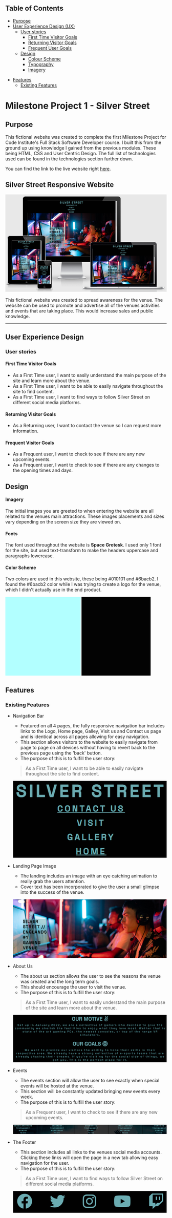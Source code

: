 ## Table of Contents
* [Purpose](#Purpose)
* [User Experience Design (UX)](#User-Experience-Design)
    * [User stories](#User-Stories)
        * [First Time Visitor Goals](#First-Time-Visitor-Goals)
        * [Returning Visitor Goals](#Returning-Visitor-Goals)
        * [Frequent User Goals](#Frequent-User-Goals)
    * [Design](#Design)
        * [Colour Scheme](#Colour-Scheme)
        * [Typography](#Typography)
        * [Imagery](#Imagery)
- [Features](#Features)
    * [Existing Features](#Existing-Features)

# Milestone Project 1 - Silver Street
## Purpose
This fictional website was created to complete the first Milestone Project for Code Institute's Full Stack Software Developer course.
I built this from the ground up using knowledge I gained from the previous modules. These being HTML, CSS and User Centric Design. The full list of technologies used can be found in the technologies section further down.

You can find the link to the live website right [here](https://jrdnbrkfld.github.io/pp1-silver-street/).

## Silver Street Responsive Website

![Website Mock Up](assets/images/readme/website-mock-up.png)

This fictional website was created to spread awareness for the venue. The website can be used to promote and advertise all of the venues activities and events that are taking place. This would increase sales and public knowledge.

*** 
## User Experience Design

### User stories
#### First Time Visitor Goals
* As a First Time user, I want to easily understand the main purpose of the site and learn more about the venue.
* As a First Time user, I want to be able to easily navigate throughout the site to find content.
* As a First Time user, I want to find ways to follow Silver Street on different social media platforms.
#### Returning Visitor Goals
* As a Returning user, I want to contact the venue so I can request more information.
#### Frequent Visitor Goals
* As a Frequent user, I want to check to see if there are any new upcoming events.
* As a Frequent user, I want to check to see if there are any changes to the opening times and days.

## Design
#### Imagery
The initial images you are greeted to when entering the website are all related to the venues main attractions. These images placements and sizes vary depending on the screen size they are viewed on.
#### Fonts
The font used throughout the website is **Space Grotesk**. I used only 1 font for the site, but used text-transform to make the headers uppercase and paragraphs lowercase.
#### Color Scheme
Two colors are used in this website, these being #010101 and #6bacb2. I found the #6bacb2 color while I was trying to create a logo for the venue, which I didn't actually use in the end product.

![Color Pallete](assets/images/readme/color-pallete.png)

## Features

### Existing Features
* Navigation Bar
    * Featured on all 4 pages, the fully responsive navigation bar includes links to the Logo, Home page, Galley, Visit us and Contact us page and is identical across all pages allowing for easy navigation.
    * This section allows visitors to the website to easily navigate from page to page on all devices without having to revert back to the previous page using the 'back' button.
    * The purpose of this is to fulfill the user story:
    > As a First Time user, I want to be able to easily navigate throughout the site to find content.

    ![Navigation Bar](assets/images/readme/navbar-readme.png)

* Landing Page Image
    * The landing includes an image with an eye catching animation to really grab the users attention.
    * Cover text has been incorporated to give the user a small glimpse into the success of the venue.

    ![Landing Page](assets/images/readme/landing-page.png)

* About Us
    * The about us section allows the user to see the reasons the venue was created and the long term goals.
    * This should encourage the user to visit the venue.
    * The purpose of this is to fulfill the user story:
    > As a First Time user, I want to easily understand the main purpose of the site and learn more about the venue.

    ![About Us](assets/images/readme/motives-goals.png)

* Events
    * The events section will allow the user to see exactly when special events will be hosted at the venue.
    * This section will be constantly updated bringing new events every week.
    * The purpose of this is to fulfill the user story:
    > As a Frequent user, I want to check to see if there are any new upcoming events.

    ![Events](assets/images/readme/events-bar.png)

* The Footer
    * This section includes all links to the venues social media accounts. Clicking these links will open the page in a new tab allowing easy navigation for the user.
    * The purpose of this is to fulfill the user story:
    > As a First Time user, I want to find ways to follow Silver Street on different social media platforms.

    ![Footer](assets/images/readme/footer.png)
